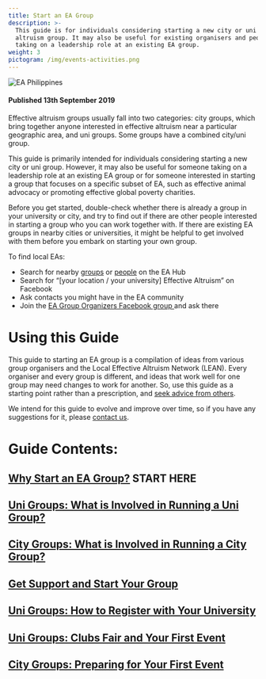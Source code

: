 ```yaml
---
title: Start an EA Group
description: >-
  This guide is for individuals considering starting a new city or uni effective
  altruism group. It may also be useful for existing organisers and people
  taking on a leadership role at an existing EA group.
weight: 3
pictogram: /img/events-activities.png
---
```


![](/img/eaphilippinesstart.png "EA Philippines")

#### Published 13th September 2019

Effective altruism groups usually fall into two categories: city groups, which bring together anyone interested in effective altruism near a particular geographic area, and uni groups. Some groups have a combined city/uni group.

This guide is primarily intended for individuals considering starting a new city or uni group. However, it may also be useful for someone taking on a leadership role at an existing EA group or for someone interested in starting a group that focuses on a specific subset of EA, such as effective animal advocacy or promoting effective global poverty charities.

Before you get started, double-check whether there is already a group in your university or city, and try to find out if there are other people interested in starting a group who you can work together with. If there are existing EA groups in nearby cities or universities, it might be helpful to get involved with them before you embark on starting your own group.

To find local EAs:

* Search for nearby <a target="_blank" href="https://eahub.org/groups/">groups</a> or <a target="_blank" href="https://eahub.org/profiles/">people</a> on the EA Hub
* Search for “\[your location / your university] Effective Altruism” on Facebook
* Ask contacts you might have in the EA community
* Join the <a target="_blank" href="https://www.facebook.com/groups/956362287803174/">EA Group Organizers Facebook group </a>
  and ask there 

# Using this Guide

This guide to starting an EA group is a compilation of ideas from various group organisers and the Local Effective Altruism Network (LEAN). Every organiser and every group is different, and ideas that work well for one group may need changes to work for another. So, use this guide as a starting point rather than a prescription, and <a target="_blank" href="https://resources.eahub.org/start/support/">seek advice from others</a>.

We intend for this guide to evolve and improve over time, so if you have any suggestions for it, please <a target="_blank" href="https://resources.eahub.org/contact-lean/">contact us</a>.

# Guide Contents:

## [Why Start an EA Group?](https://resources.eahub.org/start/why/) START HERE

## [Uni Groups: What is Involved in Running a Uni Group?](https://resources.eahub.org/start/run-uni-group)

## [City Groups: What is Involved in Running a City Group?](https://resources.eahub.org/start/run-city-group/)

## [Get Support and Start Your Group](https://resources.eahub.org/start/support/)

## [Uni Groups: How to Register with Your University](https://resources.eahub.org/start/register-uni/)

## [Uni Groups: Clubs Fair and Your First Event](https://resources.eahub.org/start/run-city-group/)

## [City Groups: Preparing for Your First Event](https://resources.eahub.org/start/run-city-group/)
